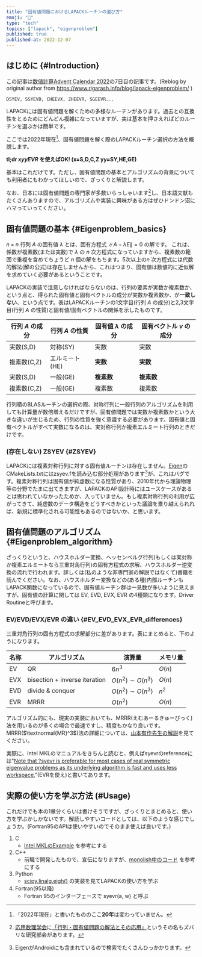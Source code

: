```yaml
---
title: "固有値問題におけるLAPACKルーチンの選び方"
emoji: "🧮"
type: "tech"
topics: ["lapack", "eigenproblem"]
published: true
published-at: 2022-12-07
---
```


## はじめに {#Introduction}

この記事は[数値計算Advent Calendar 2022](https://qiita.com/advent-calendar/2022/numerical_analysis)の7日目の記事です。(Reblog by original author from https://www.rigarash.info/blog/lapack-eigenproblem/ )

```FORTRAN
DSYEV, SSYEVD, CHEEVX, ZHEEVR, SGEEVR...
```

LAPACKには固有値問題を解くための多様なルーチンがあります。過去との互換性をとるためにどんどん複雑になっていますが、実は基本を押さえればどのルーチンを選ぶかは簡単です。

ここでは2022年現在[^1]、固有値問題を解く際のLAPACKルーチン選択の方法を概説します。

**tl;dr ***xyyEVR*** を使えばOK! (x=S,D,C,Z yy=SY,HE,GE)**

基本はこれだけです。ただし、固有値問題の基本とアルゴリズムの背景についても利用者にもわかってほしいので、ざっくりと解説します。

なお、日本には固有値問題の専門家が多数いらっしゃいます[^2]し、日本語文献もたくさんありますので、アルゴリズムや実装に興味がある方はぜひドンドン沼にハマっていってください。

[^1]: 「2022年現在」と書いたもののここ**20年**は変わっていません。

[^2]: [応用数理学会](https://jsiam.org/)に[「行列・固有値問題の解法とその応用」](https://na.cs.tsukuba.ac.jp/mepa/)というその名もズバリな研究部会があります。

## 固有値問題の基本 {#Eigenproblem_basics}

$n \times n$ 行列 $A$ の固有値 $\lambda$ とは、固有方程式 $\| A - \lambda E \| = 0$ の解です。
これは、係数が複素数(または実数)で $\lambda$ の $n$ 次方程式になっていますから、複素数の範囲で重複を含めてちょうど $n$ 個の解をもちます。5次以上の$n$ 次方程式には代数的解法(解の公式)は存在しませんから、これはつまり、固有値は数値的に近似解を求めていく必要があるということです。

LAPACKの実装で注意しなければならないのは、行列の要素が実数か複素数か、という点と、得られた固有値と固有ベクトルの成分が実数か複素数か、が**一致しない**、という点です。表はLAPACKルーチンの1文字目(行列 $A$ の成分)と2,3文字目(行列 $A$ の性質)と固有値/固有ベクトルの関係を示したものです。

| 行列 $A$ の成分 | 行列 $A$ の性質 | 固有値 $\lambda$ の成分 | 固有ベクトル $v$ の成分 |
| ----------- | -------------- | ------ | ------ |
| 実数(S,D)   | 対称(SY)       | 実数   | 実数   |
| 複素数(C,Z) | エルミート(HE) | **実数** | **実数**   |
| 実数(S,D)   | 一般(GE)       | **複素数** | **複素数** |
| 複素数(C,Z) | 一般(GE)       | 複素数 | 複素数 |

行列積のBLASルーチンの選択の際、対称行列に一般行列のアルゴリズムを利用しても計算量が数倍増えるだけですが、固有値問題では実数か複素数かという大きな違いが生じるため、行列の性質を強く意識する必要があります。固有値と固有ベクトルがすべて実数になるのは、実対称行列か複素エルミート行列のときだけです。

### (存在しない) ZSYEV {#ZSYEV}

LAPACKには複素対称行列に対する固有値ルーチンは存在しません。[Eigen](https://eigen.tuxfamily.org/index.php?title=Main_Page)のCMakeLists.txtにはzsyev.fを読み込む部分処理があります[^3]が、これはバグです。複素対称行列は固有値が純虚数になる性質があり、2010年代から理論物理等の分野でたまに出てきますが、LAPACKのAPI設計時にはユースケースがあるとは思われていなかったためか、入っていません。もし複素対称行列の利用が広がってきて、純虚数のデータ構造をどうすべきかといった議論を乗り越えられれば、新規に標準化される可能性もあるのではないか、と思います。

[^3]: EigenがAndroidにも含まれているので検索でたくさんひっかかります。

## 固有値問題のアルゴリズム {#Eigenproblem_algorithm}

ざっくりというと、ハウスホルダー変換、ヘッセンベルグ行列(もしくは実対称か複素エルミートなら三重対角行列)の固有方程式の求解、ハウスホルダー逆変換の流れで行われます。詳しくは(私のような非専門家の解説ではなくて)書籍を読んでください。なお、ハウスホルダー変換などの(ある種)内部ルーチンもLAPACK関数になっているので、固有値ルーチン群は一見数が多いように見えますが、固有値の計算に関しては EV, EVD, EVX, EVR の4種類になります。Driver Routineと呼びます。

### EV/EVD/EVX/EVR の違い {#EV_EVD_EVX_EVR_differences}

三重対角行列の固有方程式の求解部分に差があります。表にまとめると、下のようになります。

| 名称 | アルゴリズム | 演算量 | メモリ量 |
| ---- | ------------ | ------ | -------- |
| EV   | QR           | $6n^3$ | $O(n)$   |
| EVX  | bisection + inverse iteration | $O(n^2) \sim O(n^3)$ | $O(n)$ |
| EVD  | divide & conquer | $O(n^2) \sim O(n^3)$ | $n^2$ |
| EVR  | MRRR         | $O(n^2)$ | $O(n)$ |

アルゴリズム的にも、現実の実装においても、MRRR(えむあーるきゅーびっく)法を用いるのが多くの場合で最速ですし、精度もかなり良いです。MRRR($\textnormal{MR}^3$)法の詳細については、[山本有作先生の解説](https://doi.org/10.11540/jsiamt.15.2_181)を見てください。

実際に、Intel MKLのマニュアルをきちんと読むと、例えばsyevrのreferenceには"[Note that ?syevr is preferable for most cases of real symmetric eigenvalue problems as its underlying algorithm is fast and uses less workspace.](https://www.intel.com/content/www/us/en/develop/documentation/onemkl-developer-reference-c/top/lapack-routines/lapack-least-squares-and-eigenvalue-problem/lapack-least-squares-eigenvalue-problem-driver/symmetric-eigenvalue-problems-lapack-driver/syevr.html#syevr)"(EVRを使え)と書いてあります。

## 実際の使い方を学ぶ方法 (#Usage)

これだけでも本の1章分くらいは書けそうですが、ざっくりとまとめると、使い方を学ぶかしかないです。解読しやすいコードとしては、以下のような感じでしょうか。(Fortran95のAPIは使いやすいのでそのまま使えば良いです。)

1. C
   * [Intel MKLのExample](https://www.intel.com/content/www/us/en/develop/documentation/onemkl-lapack-examples/top.html) を参考にする
2. C++
   * 前職で開発したもので、宣伝になりますが、[monolish中のコード](https://github.com/ricosjp/monolish/blob/master/src/internal/lapack/syev/dense_double_syev.cpp) を参考にする
3. Python
   * [scipy.linalg.eigh()](https://github.com/scipy/scipy/blob/v1.9.3/scipy/linalg/_decomp.py#L267-L606) の実装を見てLAPACKの使い方を学ぶ
4. Fortran(95以降)
   * Fortran 95のインターフェースで syevr(a, w) と呼ぶ
